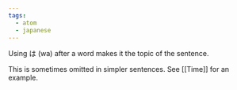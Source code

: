 ```yaml
---
tags:
  - atom
  - japanese
---
```

Using は (wa) after a word makes it the topic of the sentence.


This is sometimes omitted in simpler sentences. See [[Time]] for an example.
